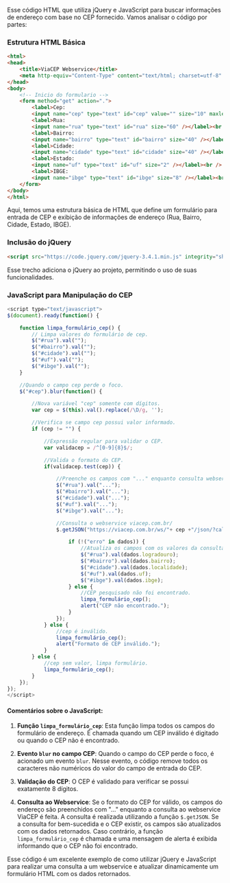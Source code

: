 Esse código HTML que utiliza jQuery e JavaScript para buscar informações de endereço com base no CEP fornecido. Vamos analisar o código por partes:

### Estrutura HTML Básica
```html
<html>
<head>
    <title>ViaCEP Webservice</title>
    <meta http-equiv="Content-Type" content="text/html; charset=utf-8" />
</head>
<body>
    <!-- Inicio do formulario -->
    <form method="get" action=".">
        <label>Cep:
        <input name="cep" type="text" id="cep" value="" size="10" maxlength="9" /></label><br />
        <label>Rua:
        <input name="rua" type="text" id="rua" size="60" /></label><br />
        <label>Bairro:
        <input name="bairro" type="text" id="bairro" size="40" /></label><br />
        <label>Cidade:
        <input name="cidade" type="text" id="cidade" size="40" /></label><br />
        <label>Estado:
        <input name="uf" type="text" id="uf" size="2" /></label><br />
        <label>IBGE:
        <input name="ibge" type="text" id="ibge" size="8" /></label><br />
    </form>
</body>
</html>
```
Aqui, temos uma estrutura básica de HTML que define um formulário para entrada de CEP e exibição de informações de endereço (Rua, Bairro, Cidade, Estado, IBGE).

### Inclusão do jQuery
```html
<script src="https://code.jquery.com/jquery-3.4.1.min.js" integrity="sha256-CSXorXvZcTkaix6Yvo6HppcZGetbYMGWSFlBw8HfCJo=" crossorigin="anonymous"></script>
```
Esse trecho adiciona o jQuery ao projeto, permitindo o uso de suas funcionalidades.

### JavaScript para Manipulação do CEP
```javascript
<script type="text/javascript">
$(document).ready(function() {

    function limpa_formulário_cep() {
        // Limpa valores do formulário de cep.
        $("#rua").val("");
        $("#bairro").val("");
        $("#cidade").val("");
        $("#uf").val("");
        $("#ibge").val("");
    }

    //Quando o campo cep perde o foco.
    $("#cep").blur(function() {

        //Nova variável "cep" somente com dígitos.
        var cep = $(this).val().replace(/\D/g, '');

        //Verifica se campo cep possui valor informado.
        if (cep != "") {

            //Expressão regular para validar o CEP.
            var validacep = /^[0-9]{8}$/;

            //Valida o formato do CEP.
            if(validacep.test(cep)) {

                //Preenche os campos com "..." enquanto consulta webservice.
                $("#rua").val("...");
                $("#bairro").val("...");
                $("#cidade").val("...");
                $("#uf").val("...");
                $("#ibge").val("...");

                //Consulta o webservice viacep.com.br/
                $.getJSON("https://viacep.com.br/ws/"+ cep +"/json/?callback=?", function(dados) {

                    if (!("erro" in dados)) {
                        //Atualiza os campos com os valores da consulta.
                        $("#rua").val(dados.logradouro);
                        $("#bairro").val(dados.bairro);
                        $("#cidade").val(dados.localidade);
                        $("#uf").val(dados.uf);
                        $("#ibge").val(dados.ibge);
                    } else {
                        //CEP pesquisado não foi encontrado.
                        limpa_formulário_cep();
                        alert("CEP não encontrado.");
                    }
                });
            } else {
                //cep é inválido.
                limpa_formulário_cep();
                alert("Formato de CEP inválido.");
            }
        } else {
            //cep sem valor, limpa formulário.
            limpa_formulário_cep();
        }
    });
});
</script>
```
#### Comentários sobre o JavaScript:
1. **Função `limpa_formulário_cep`**: Esta função limpa todos os campos do formulário de endereço. É chamada quando um CEP inválido é digitado ou quando o CEP não é encontrado.
   
2. **Evento `blur` no campo CEP**: Quando o campo do CEP perde o foco, é acionado um evento `blur`. Nesse evento, o código remove todos os caracteres não numéricos do valor do campo de entrada do CEP.
   
3. **Validação do CEP**: O CEP é validado para verificar se possui exatamente 8 dígitos.
   
4. **Consulta ao Webservice**: Se o formato do CEP for válido, os campos do endereço são preenchidos com "..." enquanto a consulta ao webservice ViaCEP é feita. A consulta é realizada utilizando a função `$.getJSON`. Se a consulta for bem-sucedida e o CEP existir, os campos são atualizados com os dados retornados. Caso contrário, a função `limpa_formulário_cep` é chamada e uma mensagem de alerta é exibida informando que o CEP não foi encontrado.

Esse código é um excelente exemplo de como utilizar jQuery e JavaScript para realizar uma consulta a um webservice e atualizar dinamicamente um formulário HTML com os dados retornados. 
